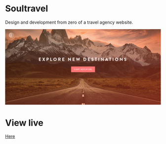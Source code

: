 # Soultravel
Design and development from zero of a travel agency website.

![](img1.png)

# View live 
[Here](https://voirs.github.io/soultravel)
